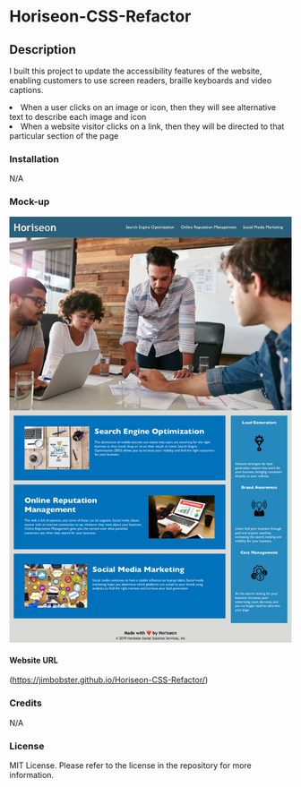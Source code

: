 # Horiseon-CSS-Refactor
## Description
I built this project to update the accessibility features of the website, enabling customers to use screen readers, braille keyboards and video captions.
<li>When a user clicks on an image or icon, then they will see alternative text to describe each image and icon</li>
<li>When a website visitor clicks on a link, then they will be directed to that particular section of the page</li>

### Installation
N/A
### Mock-up
![screenshot of horizon website](assets/images/Horiseon-Image.jpg)
#### Website URL
(https://jimbobster.github.io/Horiseon-CSS-Refactor/)
### Credits
N/A
### License
MIT License. Please refer to the license in the repository for more information.
